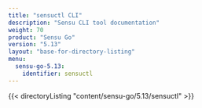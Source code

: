 ```yaml
---
title: "sensuctl CLI"
description: "Sensu CLI tool documentation"
weight: 70
product: "Sensu Go"
version: "5.13"
layout: "base-for-directory-listing"
menu:
  sensu-go-5.13:
    identifier: sensuctl
---
```


{{< directoryListing "content/sensu-go/5.13/sensuctl" >}}
